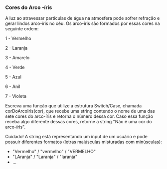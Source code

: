 ### Cores do Arco -íris ###

A luz ao atravessar partículas de água na atmosfera pode sofrer refração e gerar lindos arco-íris no céu. Os arco-íris são formados por essas cores na seguinte ordem:

1 - Vermelho

2 - Laranja

3 - Amarelo

4 - Verde

5 - Azul

6 - Anil

7 - Violeta

Escreva uma função que utilize a estrutura Switch/Case, chamada corDoArcoIris(cor), que recebe uma string contendo o nome de uma das sete cores do arco-íris e retorna o número dessa cor. Caso essa função receba algo diferente dessas cores, retorne a string "Não é uma cor do arco-íris".

Cuidado! A string está representando um input de um usuário e pode possuir diferentes formatos (letras maiúsculas misturadas com minúsculas):

* "Vermelho" / "vermelho" / "VERMELHO"
* "LAranja" / "Laranja" / "laranja"
* ...